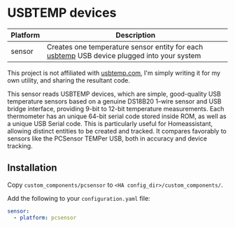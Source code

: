 # USBTEMP devices

| Platform | Description |
| -------- | ------------ |
| sensor   | Creates one temperature sensor entity for each [usbtemp](https://usbtemp.com) USB device plugged into your system |

This project is not affiliated with [usbtemp.com](https://usbtemp.com),
I'm simply writing it for my own utility, and sharing the resultant code.

This sensor reads USBTEMP devices, which are simple, good-quality USB
temperature sensors based on a genuine DS18B20 1–wire sensor and USB 
bridge interface, providing 9-bit to 12-bit temperature measurements.
Each thermometer has an unique 64-bit serial code stored inside ROM,
as well as a unique USB Serial code.  This is particularly useful for
Homeassistant, allowing distinct entities to be created and tracked. 
It compares favorably to sensors like the PCSensor TEMPer USB, both in
accuracy and device tracking.

## Installation

Copy `custom_components/pcsensor` to `<HA config_dir>/custom_components/`.

Add the following to your `configuration.yaml` file:

```yaml
sensor:
  - platform: pcsensor
```
